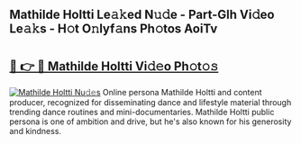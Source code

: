 ## Mathilde Holtti Le𝚊𝚔ed N𝚞𝚍e - Part-Glh Vi𝚍eo Le𝚊𝚔s - H𝚘t O𝚗lyf𝚊ns Ph𝚘tos AoiTv

# <h2><a href="http://hf2zmqc.feru.top/?c=Mathilde+Holtti">🔗 👉 🔴 Mathilde Holtti Vi𝚍𝚎o Ph𝚘t𝚘𝚜</a></h2>

[![Mathilde Holtti Nu𝚍𝚎s](https://i.imgur.com/0TWrTi3.gif)](http://hf2zmqc.feru.top/?c=Mathilde+Holtti)
Online persona Mathilde Holtti and content producer, recognized for disseminating dance and lifestyle material through trending dance routines and mini-documentaries. Mathilde Holtti public persona is one of ambition and drive, but he's also known for his generosity and kindness. 
